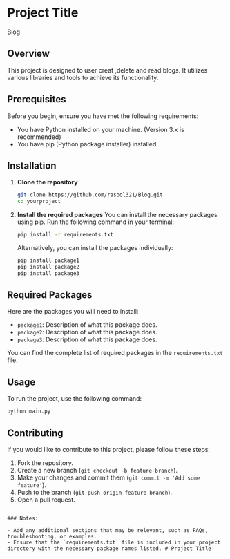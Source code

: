
# Project Title
Blog
## Overview
This project is designed to user creat ,delete and read blogs. It utilizes various libraries and tools to achieve its functionality.

## Prerequisites
Before you begin, ensure you have met the following requirements:
- You have Python installed on your machine. (Version 3.x is recommended)
- You have pip (Python package installer) installed.

## Installation

1. **Clone the repository**
   ```bash
   git clone https://github.com/rasool321/Blog.git
   cd yourproject
   ```

2. **Install the required packages**
   You can install the necessary packages using pip. Run the following command in your terminal:
   ```bash
   pip install -r requirements.txt
   ```

   Alternatively, you can install the packages individually:
   ```bash
   pip install package1
   pip install package2
   pip install package3
   ```

## Required Packages
Here are the packages you will need to install:

- `package1`: Description of what this package does.
- `package2`: Description of what this package does.
- `package3`: Description of what this package does.

You can find the complete list of required packages in the `requirements.txt` file.

## Usage
To run the project, use the following command:
```bash
python main.py
```

## Contributing
If you would like to contribute to this project, please follow these steps:
1. Fork the repository.
2. Create a new branch (`git checkout -b feature-branch`).
3. Make your changes and commit them (`git commit -m 'Add some feature'`).
4. Push to the branch (`git push origin feature-branch`).
5. Open a pull request.


```

### Notes:

- Add any additional sections that may be relevant, such as FAQs, troubleshooting, or examples.
- Ensure that the `requirements.txt` file is included in your project directory with the necessary package names listed. # Project Title
